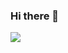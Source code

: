 ### Hi there 👋

![](https://media1.tenor.com/m/NA-Gg_3A890AAAAd/tornado-world-meteorological-day.gif)
